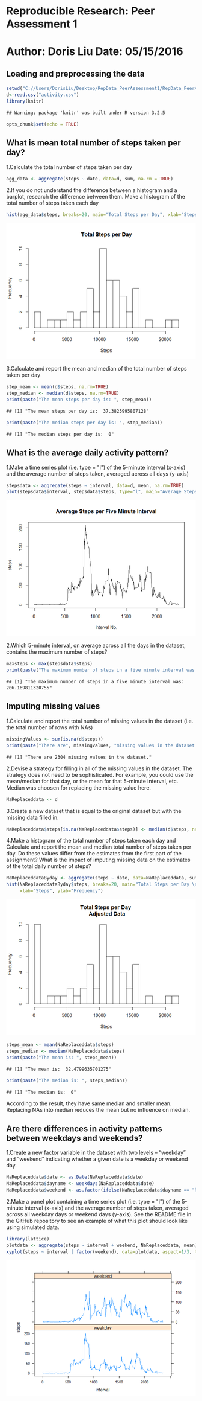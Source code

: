 # Reproducible Research: Peer Assessment 1
Author: Doris Liu
Date: 05/15/2016
===========================

## Loading and preprocessing the data

```r
setwd("C://Users/DorisLiu/Desktop/RepData_PeerAssessment1/RepData_PeerAssessment1/activity")
d<-read.csv("activity.csv")
library(knitr)
```

```
## Warning: package 'knitr' was built under R version 3.2.5
```

```r
opts_chunk$set(echo = TRUE)
```
## What is mean total number of steps taken per day?
1.Calculate the total number of steps taken per day

```r
agg_data <- aggregate(steps ~ date, data=d, sum, na.rm = TRUE)
```
2.If you do not understand the difference between a histogram and a barplot, research the difference between them. Make a histogram of the total number of steps taken each day

```r
hist(agg_data$steps, breaks=20, main="Total Steps per Day", xlab="Steps", ylab="Frequency")
```

![](PA1_template_files/figure-html/unnamed-chunk-3-1.png)<!-- -->

3.Calculate and report the mean and median of the total number of steps taken per day

```r
step_mean <- mean(d$steps, na.rm=TRUE)
step_median <- median(d$steps, na.rm=TRUE)
print(paste("The mean steps per day is: ", step_mean))
```

```
## [1] "The mean steps per day is:  37.3825995807128"
```

```r
print(paste("The median steps per day is: ", step_median))
```

```
## [1] "The median steps per day is:  0"
```
## What is the average daily activity pattern?
1.Make a time series plot (i.e. type = "l") of the 5-minute interval (x-axis) and the average number of steps taken, averaged across all days (y-axis)

```r
stepsdata <- aggregate(steps ~ interval, data=d, mean, na.rm=TRUE)
plot(stepsdata$interval, stepsdata$steps, type="l", main="Average Steps per Five Minute Interval", xlab="Interval No.", ylab="steps")
```

![](PA1_template_files/figure-html/unnamed-chunk-5-1.png)<!-- -->

2.Which 5-minute interval, on average across all the days in the dataset, contains the maximum number of steps?

```r
maxsteps <- max(stepsdata$steps)
print(paste("The maximum number of steps in a five minute interval was: ", maxsteps))
```

```
## [1] "The maximum number of steps in a five minute interval was:  206.169811320755"
```

## Imputing missing values
1.Calculate and report the total number of missing values in the dataset (i.e. the total number of rows with NAs)

```r
missingValues <- sum(is.na(d$steps))
print(paste("There are", missingValues, "missing values in the dataset."))
```

```
## [1] "There are 2304 missing values in the dataset."
```

2.Devise a strategy for filling in all of the missing values in the dataset. The strategy does not need to be sophisticated. For example, you could use the mean/median for that day, or the mean for that 5-minute interval, etc. Median was choosen for replacing the missing value here.

```r
NaReplaceddata <- d
```

3.Create a new dataset that is equal to the original dataset but with the missing data filled in.

```r
NaReplaceddata$steps[is.na(NaReplaceddata$steps)] <- median(d$steps, na.rm=TRUE)
```

4.Make a histogram of the total number of steps taken each day and Calculate and report the mean and median total number of steps taken per day. Do these values differ from the estimates from the first part of the assignment? What is the impact of imputing missing data on the estimates of the total daily number of steps?

```r
NaReplaceddataByday <- aggregate(steps ~ date, data=NaReplaceddata, sum, na.rm=TRUE)
hist(NaReplaceddataByday$steps, breaks=20, main="Total Steps per Day \n Adjusted Data",
     xlab="Steps", ylab="Frequency")
```

![](PA1_template_files/figure-html/unnamed-chunk-10-1.png)<!-- -->

```r
steps_mean <- mean(NaReplaceddata$steps)
steps_median <- median(NaReplaceddata$steps)
print(paste("The mean is: ", steps_mean))
```

```
## [1] "The mean is:  32.4799635701275"
```

```r
print(paste("The median is: ", steps_median))
```

```
## [1] "The median is:  0"
```
According to the result, they have same median and smaller mean. Replacing NAs into median reduces the mean but no influence on median.

## Are there differences in activity patterns between weekdays and weekends?
1.Create a new factor variable in the dataset with two levels – “weekday” and “weekend” indicating whether a given date is a weekday or weekend day.

```r
NaReplaceddata$date <- as.Date(NaReplaceddata$date)
NaReplaceddata$dayname <- weekdays(NaReplaceddata$date)
NaReplaceddata$weekend <- as.factor(ifelse(NaReplaceddata$dayname == "星期六" | NaReplaceddata$dayname == "星期日", "weekend", "weekday"))
```
2.Make a panel plot containing a time series plot (i.e. type = "l") of the 5-minute interval (x-axis) and the average number of steps taken, averaged across all weekday days or weekend days (y-axis). See the README file in the GitHub repository to see an example of what this plot should look like using simulated data.

```r
library(lattice)
plotdata <- aggregate(steps ~ interval + weekend, NaReplaceddata, mean)
xyplot(steps ~ interval | factor(weekend), data=plotdata, aspect=1/3, type="l")
```

![](PA1_template_files/figure-html/unnamed-chunk-12-1.png)<!-- -->
